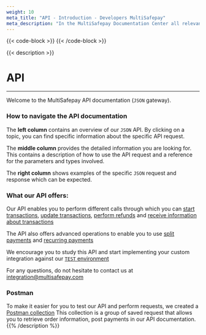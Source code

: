 ```yaml
---
weight: 10
meta_title: "API - Introduction - Developers MultiSafepay"
meta_description: "In the MultiSafepay Documentation Center all relevant information regarding our Plugins and API. As well as Support pages for Payment Method, Tools and General Questions. You can also find the contact details of our Support Team and Integration Team."
---
```

{{< code-block >}}
{{< /code-block >}}

{{< description >}}
# API
<hr class="separator">

Welcome to the MultiSafepay API documentation (``JSON`` gateway).

### How to navigate the API documentation

The **left column** contains an overview of our ``JSON`` API.
By clicking on a topic, you can find specific information about the specific API request.

The **middle column** provides the detailed information you are looking for.
This contains a description of how to use the API request and a reference for the parameters and types involved.

The **right column** shows examples of the specific ``JSON`` request and response which can be expected.

### What our API offers:

Our API enables you to perform different calls through which you can [start transactions](#create-an-order), [update transactions](#update-an-order), [perform refunds](#create-a-refund) and [receive information about transactions](#retrieve-an-order)

The API also offers advanced operations to enable you to use [split payments](#split-payments) and [recurring payments](#recurring-payment)

We encourage you to study this API and start implementing your custom integration against our [``TEST`` environment](#environments)

For any questions, do not hesitate to contact us at <integration@multisafepay.com>

### Postman

To make it easier for you to test our API and perform requests, we created a [Postman collection](https://github.com/MultiSafepay/multisafepay-postman-collection) This collection is a group of saved request that allows you to retrieve order information, post payments in our API documentation.
{{% /description %}}